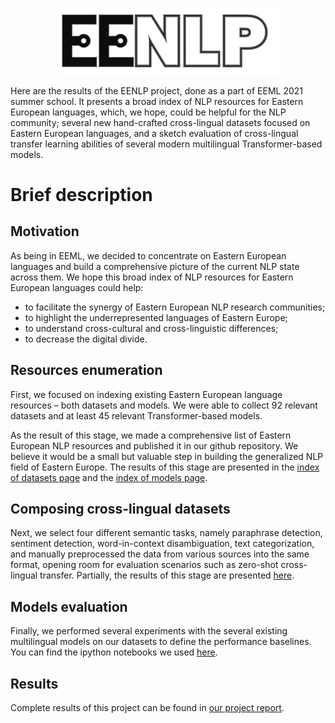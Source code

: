 <p align="center">
    <img width="357" src="docs/images/EENLP-logo.png">
</p>

Here are the results of the EENLP project, done as a part of EEML 2021 summer school. It presents a broad index of NLP resources for Eastern European languages, which, we hope, could be helpful for the NLP community; several new hand-crafted cross-lingual datasets focused on Eastern European languages, and a sketch evaluation of cross-lingual transfer learning abilities of several modern multilingual Transformer-based models.

# Brief description

## Motivation
As being in EEML, we decided to concentrate on Eastern European languages and build a comprehensive picture of the current NLP state across them.
We hope this broad index of NLP resources for Eastern European languages could help:
* to facilitate the synergy of Eastern European NLP research communities;
* to highlight the underrepresented languages of Eastern Europe;
* to understand cross-cultural and cross-linguistic differences;
* to decrease the digital divide.

## Resources enumeration
First, we focused on indexing existing Eastern European language resources – both datasets and models. We were able to collect 92 relevant datasets and at least 45 relevant Transformer-based models.

As the result of this stage, we made a comprehensive list of Eastern European NLP resources and published it in our github repository. We believe it would be a small but valuable step in building the generalized NLP field of Eastern Europe.
The results of this stage are presented in the [index of datasets page](https://github.com/altsoph/EENLP/blob/main/docs/datasets.md) and the [index of models page](https://github.com/altsoph/EENLP/blob/main/docs/models.md).

## Composing cross-lingual datasets
Next, we select four different semantic tasks, namely paraphrase detection, sentiment detection, word-in-context disambiguation, text categorization, and manually preprocessed the data from various sources into the same format, opening room for evaluation scenarios such as zero-shot cross-lingual transfer.
Partially, the results of this stage are presented [here](https://github.com/altsoph/EENLP/tree/main/data).

## Models evaluation
Finally, we performed several experiments with the several existing multilingual models on our datasets to define the performance baselines.
You can find the ipython notebooks we used [here](https://github.com/altsoph/EENLP/tree/main/notebooks).

## Results
Complete results of this project can be found in [our project report](https://arxiv.org/abs/2108.02605).
